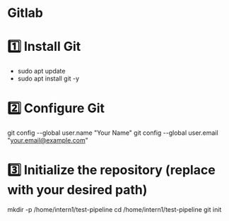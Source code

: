 # Gitlab
# 1️⃣ Install Git

- sudo apt update
- sudo apt install git -y

# 2️⃣ Configure Git

git config --global user.name "Your Name"
git config --global user.email "your.email@example.com"

# 3️⃣ Initialize the repository (replace with your desired path)

mkdir -p /home/intern1/test-pipeline
cd /home/intern1/test-pipeline
git init



